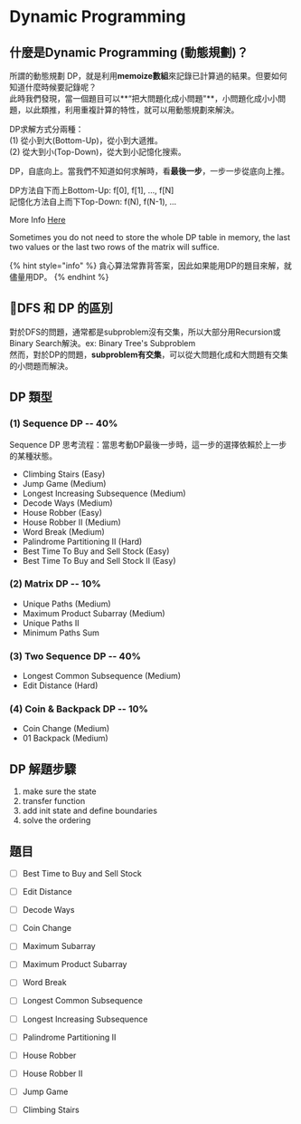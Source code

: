 # Dynamic Programming

## 什麼是Dynamic Programming \(動態規劃\)？

所謂的動態規劃 DP，就是利用**memoize數組**來記錄已計算過的結果。但要如何知道什麼時候要記錄呢？  
此時我們發現，當一個題目可以**“把大問題化成小問題"**，小問題化成小小問題，以此類推，利用重複計算的特性，就可以用動態規劃來解決。

DP求解方式分兩種：  
\(1\) 從小到大\(Bottom-Up\)，從小到大遞推。  
\(2\) 從大到小\(Top-Down\)，從大到小記憶化搜索。  
  
DP，自底向上。當我們不知道如何求解時，看**最後一步**，一步一步從底向上推。

DP方法自下而上Bottom-Up: f\[0\], f\[1\], ..., f\[N\]  
記憶化方法自上而下Top-Down:  f\(N\), f\(N-1\), ...  
  
More Info [Here](https://leetcode.com/problems/house-robber/discuss/156523/From-good-to-great.-How-to-approach-most-of-DP-problems.)  
  
Sometimes you do not need to store the whole DP table in memory, the last two values or the last two rows of the matrix will suffice.

{% hint style="info" %}
貪心算法常靠背答案，因此如果能用DP的題目來解，就儘量用DP。
{% endhint %}

## DFS 和 DP 的區別

對於DFS的問題，通常都是subproblem沒有交集，所以大部分用Recursion或Binary Search解決。ex: Binary Tree's Subproblem  
然而，對於DP的問題，**subproblem有交集**，可以從大問題化成和大問題有交集的小問題而解決。

## DP 類型

### \(1\) Sequence DP -- 40%

Sequence DP 思考流程：當思考動DP最後一步時，這一步的選擇依賴於上一步的某種狀態。

* Climbing Stairs \(Easy\)
* Jump Game \(Medium\)
* Longest Increasing Subsequence \(Medium\)
* Decode Ways \(Medium\)
* House Robber \(Easy\)
* House Robber II \(Medium\)
* Word Break \(Medium\)
* Palindrome Partitioning II \(Hard\)
* Best Time To Buy and Sell Stock \(Easy\)
* Best Time To Buy and Sell Stock II \(Easy\)

### \(2\) Matrix DP -- 10%

* Unique Paths \(Medium\)
* Maximum Product Subarray \(Medium\)
* Unique Paths II
* Minimum Paths Sum

### \(3\) Two Sequence DP -- 40%

* Longest Common Subsequence \(Medium\)
* Edit Distance \(Hard\)

### \(4\) Coin & Backpack DP -- 10%

* Coin Change \(Medium\)
* 01 Backpack \(Medium\)

## DP 解題步驟

1. make sure the state
2. transfer function
3. add init state and define boundaries
4. solve the ordering

## 題目

* [ ] Best Time to Buy and Sell Stock
* [ ] Edit Distance
* [ ] Decode Ways
* [ ] Coin Change
* [ ] Maximum Subarray
* [ ] Maximum Product Subarray
* [ ] Word Break
* [ ] Longest Common Subsequence
* [ ] Longest Increasing Subsequence
* [ ] Palindrome Partitioning II
* [ ] House Robber
* [ ] House Robber II
* [ ] Jump Game
* [ ] Climbing Stairs



